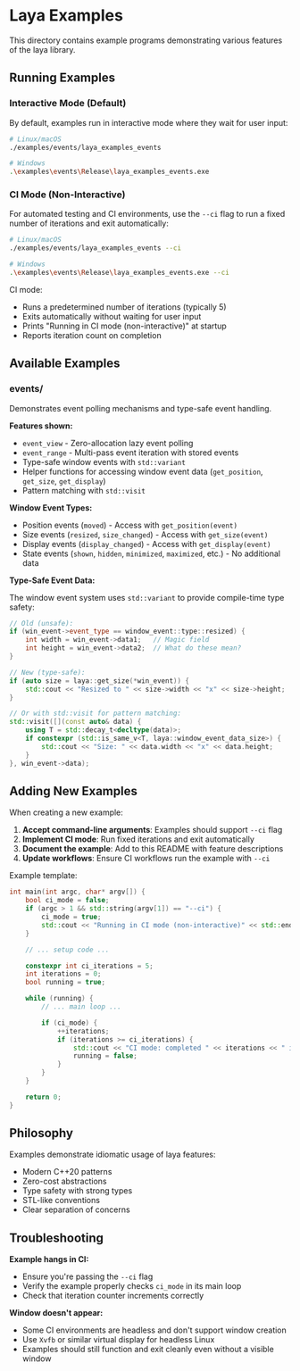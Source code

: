 # Laya Examples

This directory contains example programs demonstrating various features of the laya library.

## Running Examples

### Interactive Mode (Default)

By default, examples run in interactive mode where they wait for user input:

```bash
# Linux/macOS
./examples/events/laya_examples_events

# Windows
.\examples\events\Release\laya_examples_events.exe
```

### CI Mode (Non-Interactive)

For automated testing and CI environments, use the `--ci` flag to run a fixed number of iterations and exit automatically:

```bash
# Linux/macOS
./examples/events/laya_examples_events --ci

# Windows
.\examples\events\Release\laya_examples_events.exe --ci
```

CI mode:

- Runs a predetermined number of iterations (typically 5)
- Exits automatically without waiting for user input
- Prints "Running in CI mode (non-interactive)" at startup
- Reports iteration count on completion

## Available Examples

### events/

Demonstrates event polling mechanisms and type-safe event handling.

**Features shown:**

- `event_view` - Zero-allocation lazy event polling
- `event_range` - Multi-pass event iteration with stored events
- Type-safe window events with `std::variant`
- Helper functions for accessing window event data (`get_position`, `get_size`, `get_display`)
- Pattern matching with `std::visit`

**Window Event Types:**

- Position events (`moved`) - Access with `get_position(event)`
- Size events (`resized`, `size_changed`) - Access with `get_size(event)`
- Display events (`display_changed`) - Access with `get_display(event)`
- State events (`shown`, `hidden`, `minimized`, `maximized`, etc.) - No additional data

**Type-Safe Event Data:**

The window event system uses `std::variant` to provide compile-time type safety:

```cpp
// Old (unsafe):
if (win_event->event_type == window_event::type::resized) {
    int width = win_event->data1;   // Magic field
    int height = win_event->data2;  // What do these mean?
}

// New (type-safe):
if (auto size = laya::get_size(*win_event)) {
    std::cout << "Resized to " << size->width << "x" << size->height;
}

// Or with std::visit for pattern matching:
std::visit([](const auto& data) {
    using T = std::decay_t<decltype(data)>;
    if constexpr (std::is_same_v<T, laya::window_event_data_size>) {
        std::cout << "Size: " << data.width << "x" << data.height;
    }
}, win_event->data);
```

## Adding New Examples

When creating a new example:

1. **Accept command-line arguments**: Examples should support `--ci` flag
2. **Implement CI mode**: Run fixed iterations and exit automatically
3. **Document the example**: Add to this README with feature descriptions
4. **Update workflows**: Ensure CI workflows run the example with `--ci`

Example template:

```cpp
int main(int argc, char* argv[]) {
    bool ci_mode = false;
    if (argc > 1 && std::string(argv[1]) == "--ci") {
        ci_mode = true;
        std::cout << "Running in CI mode (non-interactive)" << std::endl;
    }

    // ... setup code ...

    constexpr int ci_iterations = 5;
    int iterations = 0;
    bool running = true;

    while (running) {
        // ... main loop ...

        if (ci_mode) {
            ++iterations;
            if (iterations >= ci_iterations) {
                std::cout << "CI mode: completed " << iterations << " iterations" << std::endl;
                running = false;
            }
        }
    }

    return 0;
}
```

## Philosophy

Examples demonstrate idiomatic usage of laya features:

- Modern C++20 patterns
- Zero-cost abstractions
- Type safety with strong types
- STL-like conventions
- Clear separation of concerns

## Troubleshooting

**Example hangs in CI:**

- Ensure you're passing the `--ci` flag
- Verify the example properly checks `ci_mode` in its main loop
- Check that iteration counter increments correctly

**Window doesn't appear:**

- Some CI environments are headless and don't support window creation
- Use `Xvfb` or similar virtual display for headless Linux
- Examples should still function and exit cleanly even without a visible window
